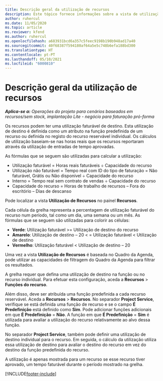 ```yaml
---
title: Descrição geral da utilização de recursos
description: Este tópico fornece informações sobre a vista de utilização de recursos no Project Operations.
author: ruhercul
ms.date: 11/05/2020
ms.topic: article
ms.reviewer: kfend
ms.author: ruhercul
ms.openlocfilehash: a683931bcd6a357c5feec9198b190b948ad17a40
ms.sourcegitcommit: 40f68387f594180af64a5e5c748b6efa188bd300
ms.translationtype: HT
ms.contentlocale: pt-PT
ms.lasthandoff: 05/10/2021
ms.locfileid: "6000810"
---
```

# <a name="resource-utilization-overview"></a>Descrição geral da utilização de recursos

_**Aplica-se a:** Operações do projeto para cenários baseados em recursos/sem stock, implantação Lite - negócio para faturação pró-forma_

Os recursos podem ter uma utilização faturável de destino. Esta utilização de destino é definida como um atributo na função predefinida de um recurso ou definida no registo do recurso reservável individual. Os cálculos de utilização baseiam-se nas horas reais que os recursos reportaram através da utilização de entradas de tempo aprovadas.

As fórmulas que se seguem são utilizadas para calcular a utilização:

  - Utilização faturável = Horas reais faturáveis ÷ Capacidade do recurso
  - Utilização não faturável = Tempo real com ID do tipo de faturação = Não faturável, Grátis ou Não disponível ÷ Capacidade do recurso
  - Interno = Tempo real sem contrato de vendas ÷ Capacidade do recurso
  - Capacidade do recurso = Horas de trabalho de recursos – Fora do escritório – Dias de descanso

Pode localizar a vista **Utilização de Recursos** no painel **Recursos**.

Cada célula da grelha representa a percentagem de utilização faturável do recurso num período, tal como um dia, uma semana ou um mês. As fórmulas que se seguem são utilizadas para colorir as células:

  - **Verde**: Utilização faturável >= Utilização de destino do recurso
  - **Amarelo**: Utilização de destino – 20 < = Utilização faturável < Utilização de destino
  - **Vermelho**: Utilização faturável < Utilização de destino – 20

Uma vez a vista **Utilização de Recursos** é baseada no Quadro da Agenda, pode utilizar as capacidades de filtragem do Quadro da Agenda para filtrar os resultados.

A grelha requer que defina uma utilização de destino na função ou no recurso individual. Para efetuar esta configuração, aceda a **Recursos** > **Funções do recurso**.

Além disso, deve ser atribuída uma função predefinida a cada recurso reservável. Aceda a **Recursos** > **Recursos**. No separador **Project Service**, verifique se está definida uma função de recurso e se o campo **É Predefinição** está definido como **Sim**. Pode adicionar funções adicionais em que **É Predefinição** = **Não**. A função em que **É Predefinição** = **Sim** é utilizada para avaliar a utilização do recurso relativamente ao alvo dessa função.

No separador **Project Service**, também pode definir uma utilização de destino individual para o recurso. Em seguida, o cálculo da utilização utiliza essa utilização de destino para avaliar o destino do recurso em vez do destino da função predefinida do recurso.

A utilização é apenas mostrada para um recurso se esse recurso tiver aprovado, um tempo faturável durante o período mostrado na grelha.


[!INCLUDE[footer-include](../includes/footer-banner.md)]
